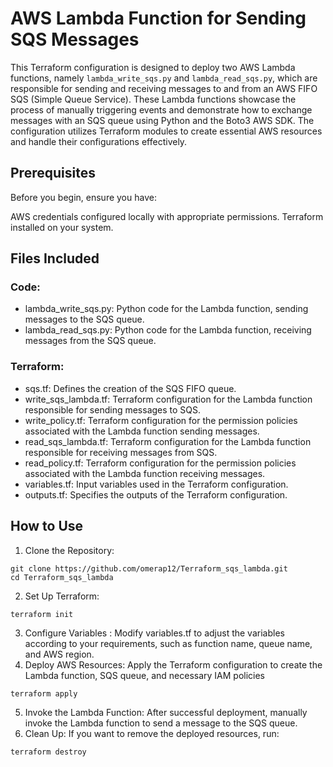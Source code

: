 
# AWS Lambda Function for Sending SQS Messages

This Terraform configuration is designed to deploy two AWS Lambda functions, namely `lambda_write_sqs.py` and `lambda_read_sqs.py`, which are responsible for sending and receiving messages to and from an AWS FIFO SQS (Simple Queue Service). These Lambda functions showcase the process of manually triggering events and demonstrate how to exchange messages with an SQS queue using Python and the Boto3 AWS SDK. The configuration utilizes Terraform modules to create essential AWS resources and handle their configurations effectively.

## Prerequisites
Before you begin, ensure you have:

AWS credentials configured locally with appropriate permissions.
Terraform installed on your system.

## Files Included
### Code:
* lambda_write_sqs.py: Python code for the Lambda function, sending messages to the SQS queue.
* lambda_read_sqs.py:  Python code for the Lambda function, receiving messages from the SQS queue.

### Terraform:
* sqs.tf: Defines the creation of the SQS FIFO queue.
* write_sqs_lambda.tf: Terraform configuration for the Lambda function responsible for sending messages to SQS.
* write_policy.tf: Terraform configuration for the permission policies associated with the Lambda function sending messages.
* read_sqs_lambda.tf: Terraform configuration for the Lambda function responsible for receiving messages from SQS.
* read_policy.tf: Terraform configuration for the permission policies associated with the Lambda function receiving messages.
* variables.tf:  Input variables used in the Terraform configuration.
* outputs.tf: Specifies the outputs of the Terraform configuration.

## How to Use
1. Clone the Repository:
```
git clone https://github.com/omerap12/Terraform_sqs_lambda.git
cd Terraform_sqs_lambda
```
2. Set Up Terraform:
```
terraform init
```
3. Configure Variables : Modify variables.tf to adjust the variables according to your requirements, such as function name, queue name, and AWS region.  
4. Deploy AWS Resources: Apply the Terraform configuration to create the Lambda function, SQS queue, and necessary IAM policies
```
terraform apply
```
5. Invoke the Lambda Function: After successful deployment, manually invoke the Lambda function to send a message to the SQS queue.
6. Clean Up: If you want to remove the deployed resources, run:
```
terraform destroy
```
